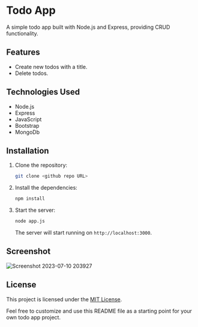 # Todo App

A simple todo app built with Node.js and Express, providing CRUD functionality.

## Features

- Create new todos with a title.
- Delete todos.

## Technologies Used

- Node.js
- Express
- JavaScript
- Bootstrap
- MongoDb

## Installation

1. Clone the repository:

   ```bash
   git clone <github repo URL>
   ```

2. Install the dependencies:

   ```bash
   npm install
   ```

3. Start the server:

   ```bash
   node app.js
   ```

   The server will start running on `http://localhost:3000`.


## Screenshot
![Screenshot 2023-07-10 203927](https://github.com/Aakash644/Todo-app/assets/92630714/3d544b8b-0625-4710-b0a1-3ab180a04f86)




## License

This project is licensed under the [MIT License](LICENSE).

Feel free to customize and use this README file as a starting point for your own todo app project.
